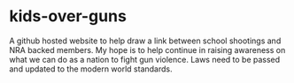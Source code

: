 # kids-over-guns
A github hosted website to help draw a link between school shootings and NRA backed members. My hope is to help continue in raising awareness on what we can do as a nation to fight gun violence. Laws need to be passed and updated to the modern world standards.
